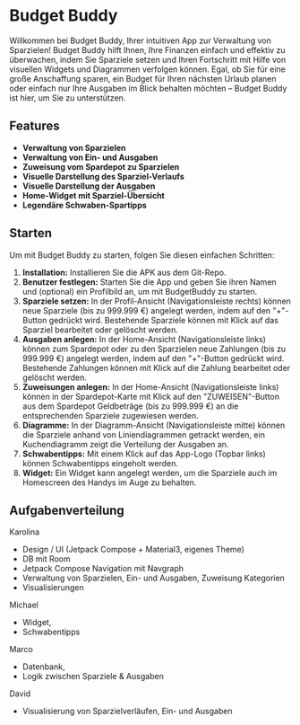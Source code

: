 # Budget Buddy

Willkommen bei Budget Buddy, Ihrer intuitiven App zur Verwaltung von Sparzielen! Budget Buddy hilft Ihnen, Ihre Finanzen einfach und effektiv zu überwachen, indem Sie Sparziele setzen und Ihren Fortschritt mit Hilfe von visuellen Widgets und Diagrammen verfolgen können. Egal, ob Sie für eine große Anschaffung sparen, ein Budget für Ihren nächsten Urlaub planen oder einfach nur Ihre Ausgaben im Blick behalten möchten – Budget Buddy ist hier, um Sie zu unterstützen.

## Features

- **Verwaltung von Sparzielen** 
- **Verwaltung von Ein- und Ausgaben** 
- **Zuweisung vom Spardepot zu Sparzielen** 
- **Visuelle Darstellung des Sparziel-Verlaufs** 
- **Visuelle Darstellung der Ausgaben** 
- **Home-Widget mit Sparziel-Übersicht** 
- **Legendäre Schwaben-Spartipps** 

## Starten

Um mit Budget Buddy zu starten, folgen Sie diesen einfachen Schritten:

1. **Installation:** Installieren Sie die APK aus dem Git-Repo.
2. **Benutzer festlegen:** Starten Sie die App und geben Sie ihren Namen und (optional) ein Profilbild an, um mit BudgetBuddy zu starten.
3. **Sparziele setzen:** In der Profil-Ansicht (Navigationsleiste rechts) können neue Sparziele (bis zu 999.999 €) angelegt werden, indem auf den "+"-Button gedrückt wird. Bestehende Sparziele können mit Klick auf das Sparziel bearbeitet oder gelöscht werden. 
4. **Ausgaben anlegen:** In der Home-Ansicht (Navigationsleiste links) können zum Spardepot oder zu den Sparzielen neue Zahlungen (bis zu 999.999 €) angelegt werden, indem auf den "+"-Button gedrückt wird. Bestehende Zahlungen können mit Klick auf die Zahlung bearbeitet oder gelöscht werden. 
5. **Zuweisungen anlegen:** In der Home-Ansicht (Navigationsleiste links) können in der Spardepot-Karte mit Klick auf den "ZUWEISEN"-Button aus dem Spardepot Geldbeträge (bis zu 999.999 €) an die entsprechenden Sparziele zugewiesen werden. 
6. **Diagramme:** In der Diagramm-Ansicht (Navigationsleiste mitte) können die Sparziele anhand von Liniendiagrammen getrackt werden, ein Kuchendiagramm zeigt die Verteilung der Ausgaben an. 
7. **Schwabentipps:** Mit einem Klick auf das App-Logo (Topbar links) können Schwabentipps eingeholt werden. 
8. **Widget:** Ein Widget kann angelegt werden, um die Sparziele auch im Homescreen des Handys im Auge zu behalten.

## Aufgabenverteilung

Karolina
- Design / UI (Jetpack Compose + Material3, eigenes Theme)
- DB mit Room
- Jetpack Compose Navigation mit Navgraph
- Verwaltung von Sparzielen, Ein- und Ausgaben, Zuweisung Kategorien
- Visualisierungen
  
Michael
- Widget,
- Schwabentipps
  
Marco
- Datenbank,
- Logik zwischen Sparziele & Ausgaben
  
David
- Visualisierung von Sparzielverläufen, Ein- und Ausgaben 




